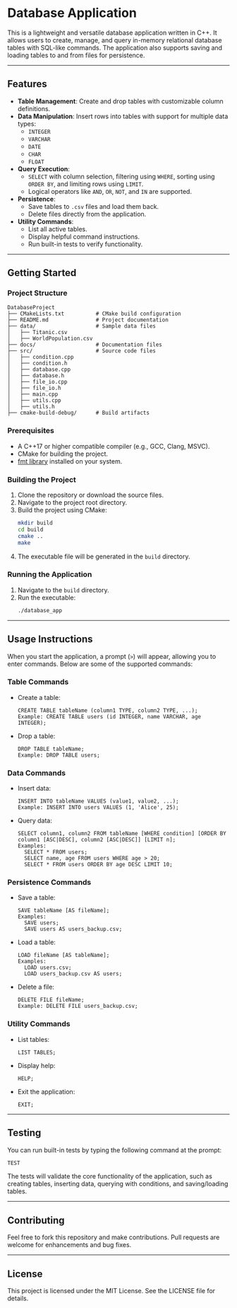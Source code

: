 # Database Application

This is a lightweight and versatile database application written in C++. It allows users to create, manage, and query in-memory relational database tables with SQL-like commands. The application also supports saving and loading tables to and from files for persistence.

---

## **Features**

- **Table Management**: Create and drop tables with customizable column definitions.
- **Data Manipulation**: Insert rows into tables with support for multiple data types:
    - `INTEGER`
    - `VARCHAR`
    - `DATE`
    - `CHAR`
    - `FLOAT`
- **Query Execution**:
    - `SELECT` with column selection, filtering using `WHERE`, sorting using `ORDER BY`, and limiting rows using `LIMIT`.
    - Logical operators like `AND`, `OR`, `NOT`, and `IN` are supported.
- **Persistence**:
    - Save tables to `.csv` files and load them back.
    - Delete files directly from the application.
- **Utility Commands**:
    - List all active tables.
    - Display helpful command instructions.
    - Run built-in tests to verify functionality.

---

## **Getting Started**

### **Project Structure**

```
DatabaseProject
├── CMakeLists.txt          # CMake build configuration
├── README.md               # Project documentation
├── data/                   # Sample data files
│   ├── Titanic.csv
│   ├── WorldPopulation.csv
├── docs/                   # Documentation files
├── src/                    # Source code files
│   ├── condition.cpp
│   ├── condition.h
│   ├── database.cpp
│   ├── database.h
│   ├── file_io.cpp
│   ├── file_io.h
│   ├── main.cpp
│   ├── utils.cpp
│   ├── utils.h
├── cmake-build-debug/      # Build artifacts
```

### **Prerequisites**

- A C++17 or higher compatible compiler (e.g., GCC, Clang, MSVC).
- CMake for building the project.
- [fmt library](https://github.com/fmtlib/fmt) installed on your system.

### **Building the Project**

1. Clone the repository or download the source files.
2. Navigate to the project root directory.
3. Build the project using CMake:
   ```bash
   mkdir build
   cd build
   cmake ..
   make
   ```
4. The executable file will be generated in the `build` directory.

### **Running the Application**

1. Navigate to the `build` directory.
2. Run the executable:
   ```bash
   ./database_app
   ```

---

## **Usage Instructions**

When you start the application, a prompt (`>`) will appear, allowing you to enter commands. Below are some of the supported commands:

### **Table Commands**

- Create a table:

  ```
  CREATE TABLE tableName (column1 TYPE, column2 TYPE, ...);
  Example: CREATE TABLE users (id INTEGER, name VARCHAR, age INTEGER);
  ```

- Drop a table:

  ```
  DROP TABLE tableName;
  Example: DROP TABLE users;
  ```

### **Data Commands**

- Insert data:

  ```
  INSERT INTO tableName VALUES (value1, value2, ...);
  Example: INSERT INTO users VALUES (1, 'Alice', 25);
  ```

- Query data:

  ```
  SELECT column1, column2 FROM tableName [WHERE condition] [ORDER BY column1 [ASC|DESC], column2 [ASC|DESC]] [LIMIT n];
  Examples:
    SELECT * FROM users;
    SELECT name, age FROM users WHERE age > 20;
    SELECT * FROM users ORDER BY age DESC LIMIT 10;
  ```

### **Persistence Commands**

- Save a table:

  ```
  SAVE tableName [AS fileName];
  Examples:
    SAVE users;
    SAVE users AS users_backup.csv;
  ```

- Load a table:

  ```
  LOAD fileName [AS tableName];
  Examples:
    LOAD users.csv;
    LOAD users_backup.csv AS users;
  ```

- Delete a file:

  ```
  DELETE FILE fileName;
  Example: DELETE FILE users_backup.csv;
  ```

### **Utility Commands**

- List tables:
  ```
  LIST TABLES;
  ```
- Display help:
  ```
  HELP;
  ```
- Exit the application:
  ```
  EXIT;
  ```

---

## **Testing**

You can run built-in tests by typing the following command at the prompt:

```bash
TEST
```

The tests will validate the core functionality of the application, such as creating tables, inserting data, querying with conditions, and saving/loading tables.

---

## **Contributing**

Feel free to fork this repository and make contributions. Pull requests are welcome for enhancements and bug fixes.

---

## **License**

This project is licensed under the MIT License. See the LICENSE file for details.

